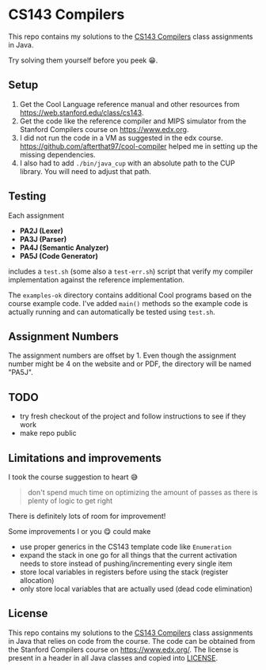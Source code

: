# CS143 Compilers

This repo contains my solutions to the [CS143 Compilers](https://web.stanford.edu/class/cs143/)
class assignments in Java.

Try solving them yourself before you peek :grin:.

## Setup

1. Get the Cool Language reference manual and other resources from
   https://web.stanford.edu/class/cs143.
2. Get the code like the reference compiler and MIPS simulator from the Stanford Compilers course on
   https://www.edx.org.
3. I did not run the code in a VM as suggested in the edx course.
   https://github.com/afterthat97/cool-compiler helped me in setting up the missing dependencies.
4. I also had to add `./bin/java_cup` with an absolute path to the CUP library. You will need to
   adjust that path.

## Testing

Each assignment

* **PA2J (Lexer)**
* **PA3J (Parser)**
* **PA4J (Semantic Analyzer)**
* **PA5J (Code Generator)**

includes a `test.sh` (some also a `test-err.sh`) script that verify my compiler implementation
against the reference implementation.

The `examples-ok` directory contains additional Cool programs based on the course example code. I've
added `main()` methods so the example code is actually running and can automatically be tested using
`test.sh`.

## Assignment Numbers

The assignment numbers are offset by 1. Even though the assignment number might be 4 on the website
and or PDF, the directory will be named "PA5J".

## TODO

* try fresh checkout of the project and follow instructions to see if they work
* make repo public

## Limitations and improvements

I took the course suggestion to heart 😅
> don't spend much time on optimizing the amount of passes as there is plenty of logic to get right

There is definitely lots of room for improvement!

Some improvements I or you :yum: could make
* use proper generics in the CS143 template code like `Enumeration`
* expand the stack in one go for all things that the current activation needs to store instead of
pushing/incrementing every single item
* store local variables in registers before using the stack (register allocation)
* only store local variables that are actually used (dead code elimination)

## License

This repo contains my solutions to the [CS143 Compilers](https://web.stanford.edu/class/cs143/)
class assignments in Java that relies on code from the course. The code can be obtained from the
Stanford Compilers course on https://www.edx.org/. The license is present in a header in all Java
classes and copied into [LICENSE](./LICENSE).


